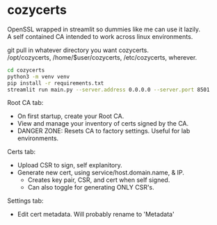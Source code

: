 # cozycerts
OpenSSL wrapped in streamlit so dummies like me can use it lazily.  
A self contained CA intended to work across linux environments.  

git pull in whatever directory you want cozycerts.  
/opt/cozycerts, /home/$user/cozycerts, /etc/cozycerts, wherever.  

```bash
cd cozycerts
python3 -m venv venv
pip install -r requirements.txt
streamlit run main.py --server.address 0.0.0.0 --server.port 8501
```

Root CA tab:
- On first startup, create your Root CA.
- View and manage your inventory of certs signed by the CA.
- DANGER ZONE: Resets CA to factory settings. Useful for lab environments.

Certs tab:
- Upload CSR to sign, self explanitory.
- Generate new cert, using service/host.domain.name, & IP. 
  - Creates key pair, CSR, and cert when self signed.
  - Can also toggle for generating ONLY CSR's. 

Settings tab:
- Edit cert metadata. Will probably rename to 'Metadata'

